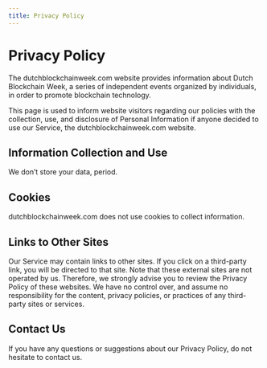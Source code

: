 ```yaml
---
title: Privacy Policy
---
```


# Privacy Policy

The dutchblockchainweek.com website provides information about Dutch Blockchain
Week, a series of independent events organized by individuals, in order to
promote blockchain technology.

This page is used to inform website visitors regarding our policies with the
collection, use, and disclosure of Personal Information if anyone decided to
use our Service, the dutchblockchainweek.com website.

## Information Collection and Use

We don’t store your data, period.

## Cookies

dutchblockchainweek.com does not use cookies to collect information.

## Links to Other Sites

Our Service may contain links to other sites. If you click on a third-party
link, you will be directed to that site. Note that these external sites are
not operated by us. Therefore, we strongly advise you to review the Privacy
Policy of these websites. We have no control over, and assume no
responsibility for the content, privacy policies, or practices of any
third-party sites or services.

## Contact Us

If you have any questions or suggestions about our Privacy Policy, do not
hesitate to contact us.
